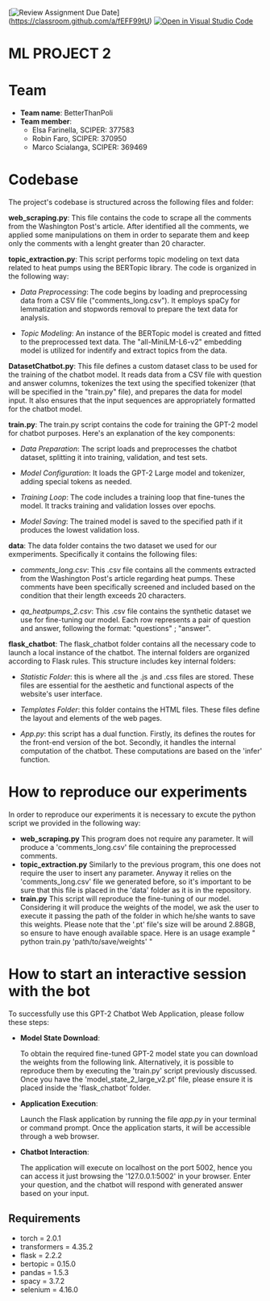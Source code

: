\[![Review Assignment Due Date](https://classroom.github.com/assets/deadline-readme-button-24ddc0f5d75046c5622901739e7c5dd533143b0c8e959d652212380cedb1ea36.svg)](https://classroom.github.com/a/fEFF99tU)
[![Open in Visual Studio Code](https://classroom.github.com/assets/open-in-vscode-718a45dd9cf7e7f842a935f5ebbe5719a5e09af4491e668f4dbf3b35d5cca122.svg)](https://classroom.github.com/online_ide?assignment_repo_id=12899338&assignment_repo_type=AssignmentRepo)

# ML PROJECT 2

# Team
- **Team name**: BetterThanPoli
- **Team member**:
    - Elsa Farinella, SCIPER: 377583
    - Robin Faro, SCIPER: 370950
    - Marco Scialanga, SCIPER: 369469

# Codebase
The project's codebase is structured across the following files and folder:

**web_scraping.py**: This file contains the code to scrape all the comments from the Washington Post's article. After identified all the comments, we applied some manipulations on them in order to separate them and keep only the comments with a lenght greater than 20 character. 

**topic_extraction.py**: This script performs topic modeling on text data related to heat pumps using the BERTopic library. The code is organized in the following way: 

  - *Data Preprocessing*: The code begins by loading and preprocessing data from a CSV file ("comments_long.csv"). It employs spaCy for lemmatization and stopwords removal to prepare the text data for analysis.
  
  - *Topic Modeling*: An instance of the BERTopic model is created and fitted to the preprocessed text data. The "all-MiniLM-L6-v2" embedding model is utilized for indentify and extract topics from the data.


**DatasetChatbot.py**: This file defines a custom dataset class to be used for the training of the chatbot model. It reads data from a CSV file with question and answer columns, tokenizes the text using the specified tokenizer (that will be specified in the "train.py" file), and prepares the data for model input. It also ensures that the input sequences are appropriately formatted for the chatbot model.

**train.py**: The train.py script contains the code for training the GPT-2 model for chatbot purposes. Here's an explanation of the key components:

  - *Data Preparation*: The script loads and preprocesses the chatbot dataset, splitting it into training, validation, and test sets.
  
  - *Model Configuration*: It loads the GPT-2 Large model and tokenizer, adding special tokens as needed.

  - *Training Loop*: The code includes a training loop that fine-tunes the model. It tracks training and validation losses over epochs.
  
  - *Model Saving*: The trained model is saved to the specified path if it produces the lowest validation loss.

**data**: The data folder contains the two dataset we used for our exmperiments. Specifically it contains the following files:
  - *comments_long.csv*: This .csv file contains all the comments extracted from the Washington Post's article regarding heat pumps. These comments have been specifically screened and included based on the condition that their length exceeds 20 characters.

  - *qa_heatpumps_2.csv*: This .csv file contains the synthetic dataset we use for fine-tuning our model. Each row represents a pair of question and answer, following the format: "questions" ; "answer". 

**flask_chatbot**: The flask_chatbot folder contains all the necessary code to launch a local instance of the chatbot. The internal folders are organized according to Flask rules.  This structure includes key internal folders:

 - *Statistic Folder*: this is where all the .js and .css files are stored. These files are essential for the aesthetic and functional aspects of the website's user interface.

 - *Templates Folder*: this folder contains the HTML files. These files define the layout and elements of the web pages.
 - *App.py*: this script has a dual function. Firstly, its defines the routes for the front-end version of the bot. Secondly, it handles the internal computation of the chatbot. These computations are based on the 'infer' function.


# How to reproduce our experiments
In order to reproduce our experiments it is necessary to excute the python script we provided in the following way:
- **web_scraping.py** This program does not require any parameter. It will produce a 'comments_long.csv' file containing the preprocessed comments.
- **topic_extraction.py** Similarly to the previous program, this one does not require the user to insert any parameter. Anyway it relies on the 'comments_long.csv' file we generated before, so it's important to be sure that this file is placed in the 'data' folder as it is in the repository.
- **train.py** This script will reproduce the fine-tuning of our model. Considering it will produce the weights of the model, we ask the user to execute it passing the path of the folder in which he/she wants to save this weights. Please note that the '.pt' file's size will be around 2.88GB, so ensure to have enough available space. Here is an usage example " python train.py 'path/to/save/weights' "

# How to start an interactive session with the bot

To successfully use this GPT-2 Chatbot Web Application, please follow these steps:

- **Model State Download**:

  To obtain the required fine-tuned GPT-2 model state you can download the weights from the following link. Alternatively, it is possible to reproduce them by executing the 'train.py' script previously discussed. Once you have the 'model_state_2_large_v2.pt' file, please ensure it is placed inside the 'flask_chatbot' folder. 
  

- **Application Execution**:

  Launch the Flask application by running the file *app.py* in your terminal or command prompt. Once the application starts, it will be accessible through a web browser.

- **Chatbot Interaction**:

  The application will execute on localhost on the port 5002, hence you can access it just browsing the '127.0.0.1:5002' in your browser. Enter your question, and the chatbot will respond with generated answer based on your input.
  
  
## Requirements
- torch = 2.0.1
- transformers = 4.35.2
- flask = 2.2.2
- bertopic = 0.15.0
- pandas = 1.5.3
- spacy = 3.7.2
- selenium = 4.16.0
